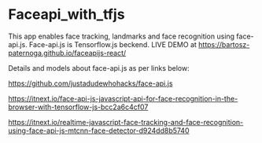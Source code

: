 # Faceapi_with_tfjs

This app enables face tracking, landmarks and face recognition using face-api.js. Face-api.js is Tensorflow.js beckend.
LIVE DEMO at https://bartosz-paternoga.github.io/faceapijs-react/


Details and models about face-api.js as per links below:

https://github.com/justadudewhohacks/face-api.js

https://itnext.io/face-api-js-javascript-api-for-face-recognition-in-the-browser-with-tensorflow-js-bcc2a6c4cf07

https://itnext.io/realtime-javascript-face-tracking-and-face-recognition-using-face-api-js-mtcnn-face-detector-d924dd8b5740
